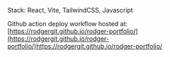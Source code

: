 Stack: React, Vite, TailwindCSS, Javascript

Github action deploy workflow hosted at:
[https://rodgergit.github.io/rodger-portfolio/](https://rodgergit.github.io/rodger-portfolio/)https://rodgergit.github.io/rodger-portfolio/
